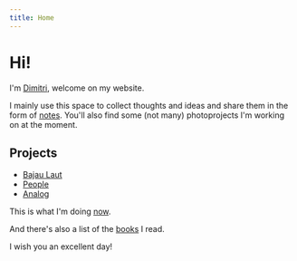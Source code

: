 ```yaml
---
title: Home
---
```


<!--
{% for post in site.posts %}
<header>
    <h2 class="post-title"><a href="./notes/">{{ post.title }}</a></h2>
    <p class="post-date"><small>{{ post.date | date_to_string }}</small></p>
</header>

<article>
{{ post.content }}
</article>

<p class="meta"><small>
{% for tag in post.tags %}
#{{ tag }}
{% endfor %}
</p></small>

{% endfor %}
-->

# Hi!

I'm [Dimitri](/me), welcome on my website.

I mainly use this space to collect thoughts and ideas and share them in the form of [notes](/notes). You'll also find some (not many) photoprojects I'm working on at the moment.

## Projects

* [Bajau Laut](projects/bajau-laut)
* [People](projects/portraits)
* [Analog](projects/analog)

This is what I'm doing [now](/now).

And there's also a list of the [books](/books) I read.

I wish you an excellent day!

<!--
{% include image.html url="/assets/images/scottish.jpg" description="Scottish landscape" %}

{% include image.html url="/assets/images/geese.jpg" description="Geese flying out" %}
-->
